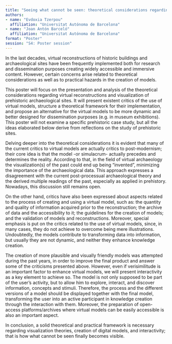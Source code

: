 ```yaml
---
title: "Seeing what cannot be seen: theoretical considerations regarding virtual reconstructions and visualization of prehistoric archaeological sites"
authors:
- name: "Evdoxia Tzerpou"
  affiliation: "Universitat Autónoma de Barcelona"
- name: "Joan Antón Barceló"
  affiliation: "Universitat Autónoma de Barcelona"
format: "Poster"
session: "S4: Poster session"
---
```


In the last decades, virtual reconstructions of historic buildings and archaeological
sites have been frequently implemented both for research and dissemination purposes
creating widely accessible and immersive content. However, certain concerns arise
related to theoretical considerations as well as to practical hazards in the creation of
models.

This poster will focus on the presentation and analysis of the theoretical
considerations regarding virtual reconstructions and visualization of prehistoric
archaeological sites. It will present existent critics of the use of virtual models,
structure a theoretical framework for their implementation, and propose an alternative
for the virtual models to be more dynamic and better designed for dissemination
purposes (e.g. in museum exhibitions). This poster will not examine a specific
prehistoric case study, but all the ideas elaborated below derive from reflections on
the study of prehistoric sites.

Delving deeper into the theoretical considerations it is evident that many of the
current critics to virtual models are actually critics to post-modernism; their core idea
is that the model -or simulacrum- actually precedes and determines the reality.
According to that, in the field of virtual archaeology the visualization(s) of the past
could end up being “invented”, minimizing the importance of the archaeological data.
This approach expresses a disagreement with the current post-processual
archaeological theory and the derived multiple readings of the past, especially as
applied in prehistory. Nowadays, this discussion still remains open.

On the other hand, critics have also been expressed about aspects related to the
process of creating and using a virtual model, such as: the quantity and quality of
information acquired prior to the reconstruction; the archive of data and the
accessibility to it; the guidelines for the creation of models; and the validation of
models and reconstructions. Moreover, special emphasis is put on the critics related to
the use of virtual models, since, in many cases, they do not achieve to overcome being
mere illustrations. Undoubtedly, the models contribute to transforming data into
information, but usually they are not dynamic, and neither they enhance knowledge
creation.

The creation of more plausible and visually friendly models was attempted during the
past years, in order to improve the final product and answer some of the criticisms
presented above. However, even if verisimilitude is an important factor to enhance
virtual models, we will present interactivity as a key element to achieve so. The model
is not only supposed to be part of the user’s activity, but to allow him to explore,
interact, and discover information, concepts and stimuli. Therefore, the process and
the different versions of a model should be displayed together with the final model,
transforming the user into an active participant in knowledge creation through the
interaction with them. Moreover, the preparation of open-access platforms/archives
where virtual models can be easily accessible is also an important aspect.

In conclusion, a solid theoretical and practical framework is necessary regarding
visualization theories, creation of digital models, and interactivity; that is how what
cannot be seen finally becomes visible.
